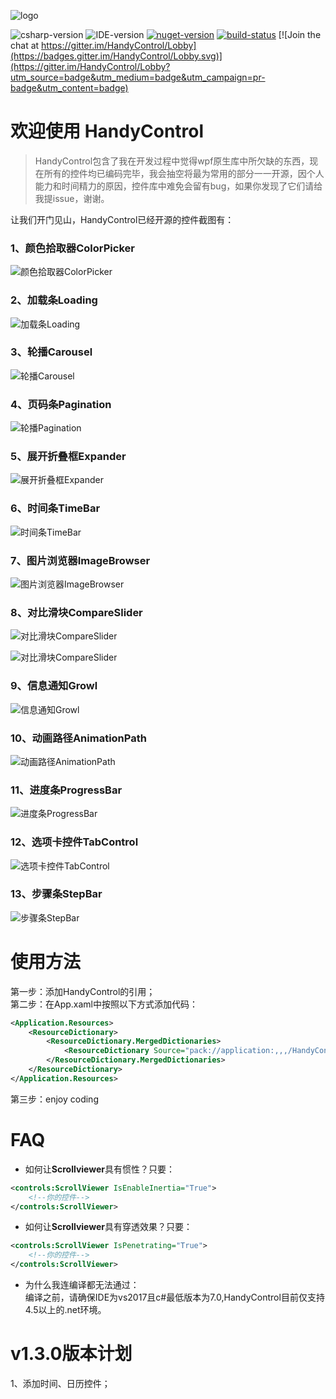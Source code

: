 ![logo](https://raw.githubusercontent.com/NaBian/HandyControl/master/Resources/icon.png)

![csharp-version](https://raw.githubusercontent.com/NaBian/HandyControl/master/Resources/csharp-version.png) ![IDE-version](https://raw.githubusercontent.com/NaBian/HandyControl/master/Resources/IDE-version.png) [![nuget-version](https://img.shields.io/nuget/v/HandyControl.svg)](https://www.nuget.org/packages/HandyControl)  [![build-status](https://ci.appveyor.com/api/projects/status/github/NaBian/handycontrol?svg=true)](https://ci.appveyor.com/project/NaBian/handycontrol) [![Join the chat at https://gitter.im/HandyControl/Lobby](https://badges.gitter.im/HandyControl/Lobby.svg)](https://gitter.im/HandyControl/Lobby?utm_source=badge&utm_medium=badge&utm_campaign=pr-badge&utm_content=badge)

# 欢迎使用 HandyControl

> HandyControl包含了我在开发过程中觉得wpf原生库中所欠缺的东西，现在所有的控件均已编码完毕，我会抽空将最为常用的部分一一开源，因个人能力和时间精力的原因，控件库中难免会留有bug，如果你发现了它们请给我提issue，谢谢。

让我们开门见山，HandyControl已经开源的控件截图有：

### 1、颜色拾取器ColorPicker

![颜色拾取器ColorPicker](https://raw.githubusercontent.com/NaBian/HandyControl/master/Resources/ColorPicker.gif)

### 2、加载条Loading

![加载条Loading](https://raw.githubusercontent.com/NaBian/HandyControl/master/Resources/Loading.gif)

### 3、轮播Carousel

![轮播Carousel](https://raw.githubusercontent.com/NaBian/HandyControl/master/Resources/Carousel.gif)

### 4、页码条Pagination

![轮播Pagination](https://raw.githubusercontent.com/NaBian/HandyControl/master/Resources/Pagination.gif)

### 5、展开折叠框Expander

![展开折叠框Expander](https://raw.githubusercontent.com/NaBian/HandyControl/master/Resources/Expander.gif)

### 6、时间条TimeBar

![时间条TimeBar](https://raw.githubusercontent.com/NaBian/HandyControl/master/Resources/TimeBar.gif)

### 7、图片浏览器ImageBrowser

![图片浏览器ImageBrowser](https://raw.githubusercontent.com/NaBian/HandyControl/master/Resources/ImageBrowser.gif)

### 8、对比滑块CompareSlider

![对比滑块CompareSlider](https://raw.githubusercontent.com/NaBian/HandyControl/master/Resources/CompareSlider-h.gif)

![对比滑块CompareSlider](https://raw.githubusercontent.com/NaBian/HandyControl/master/Resources/CompareSlider-v.gif)

### 9、信息通知Growl

![信息通知Growl](https://raw.githubusercontent.com/NaBian/HandyControl/master/Resources/Growl.gif)

### 10、动画路径AnimationPath

![动画路径AnimationPath](https://raw.githubusercontent.com/NaBian/HandyControl/master/Resources/AnimationPath.gif)

### 11、进度条ProgressBar

![进度条ProgressBar](https://raw.githubusercontent.com/NaBian/HandyControl/master/Resources/ProgressBar.gif)

### 12、选项卡控件TabControl

![选项卡控件TabControl](https://raw.githubusercontent.com/NaBian/HandyControl/master/Resources/TabControl.gif)

### 13、步骤条StepBar

![步骤条StepBar](https://raw.githubusercontent.com/NaBian/HandyControl/master/Resources/StepBar.gif)

# 使用方法

第一步：添加HandyControl的引用；  
第二步：在App.xaml中按照以下方式添加代码：  
```XML
<Application.Resources>
    <ResourceDictionary>
        <ResourceDictionary.MergedDictionaries>
            <ResourceDictionary Source="pack://application:,,,/HandyControl;component/Themes/ThemesDefault.xaml"/>
        </ResourceDictionary.MergedDictionaries>
    </ResourceDictionary>
</Application.Resources>
```
第三步：enjoy coding

# FAQ
* 如何让**Scrollviewer**具有惯性？只要：  
```XML
<controls:ScrollViewer IsEnableInertia="True">
    <!--你的控件-->
</controls:ScrollViewer>
```

* 如何让**Scrollviewer**具有穿透效果？只要：  
```XML
<controls:ScrollViewer IsPenetrating="True">
    <!--你的控件-->
</controls:ScrollViewer>
```

* 为什么我连编译都无法通过：  
编译之前，请确保IDE为vs2017且c#最低版本为7.0,HandyControl目前仅支持4.5以上的.net环境。

# v1.3.0版本计划

1、添加时间、日历控件；